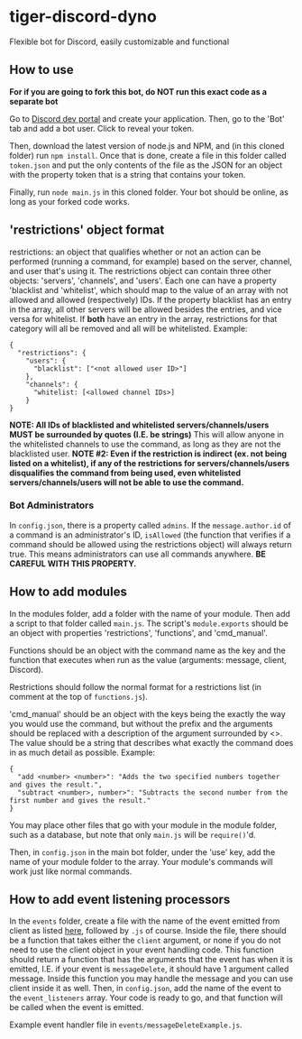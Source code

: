 # tiger-discord-dyno
 Flexible bot for Discord, easily customizable and functional
## How to use
**For if you are going to fork this bot, do NOT
run this exact code as a separate bot**

Go to [Discord dev portal](https.discordapp.com/developers/applications/) and create your application. Then, go to the 'Bot' tab and add a bot user. Click to reveal your token.

Then, download the latest version of node.js and NPM, and (in this cloned folder) run `npm install`. Once that is done, create a file in this folder called  `token.json` and put the only contents of the file as the JSON for an object with the property token that is a string that contains your token.

Finally, run `node main.js` in this cloned folder. Your bot should be online, as long as your forked code works.

## 'restrictions' object format
restrictions: an object that qualifies whether or not an action can be performed (running a command, for example) based on the server, channel, and user that's using it. The restrictions object can contain three other objects: 'servers', 'channels', and 'users'. Each one can have a property 'blacklist and 'whitelist', which should map to the value of an array with not allowed and allowed (respectively) IDs. If the property blacklist has an entry in the array, all other servers will be allowed besides the entries, and vice versa for whitelist. If **both** have an entry in the array, restrictions for that category will all be removed and all will be whitelisted. Example:
```
{
  "restrictions": {
    "users": {
      "blacklist": ["<not allowed user ID>"]
    },
    "channels": {
      "whitelist: [<allowed channel IDs>]
    }
}
```
**NOTE: All IDs of blacklisted and whitelisted servers/channels/users MUST be surrounded by quotes (I.E. be strings)**
This will allow anyone in the whitelisted channels to use the command, as long as they are not the blacklisted user.
**NOTE #2: Even if the restriction is indirect (ex. not being listed on a whitelist), if any of the restrictions for servers/channels/users disqualifies the command from being used, even whitelisted servers/channels/users will not be able to use the command.**

### Bot Administrators
In `config.json`, there is a property called `admins`. If the `message.author.id` of a command is an administrator's ID, `isAllowed` (the function that verifies if a command should be allowed using the restrictions object) will always return true. This means administrators can use all commands anywhere. **BE CAREFUL WITH THIS PROPERTY.**

## How to add modules
In the modules folder, add a folder with the name of your module. Then add a script to that folder called `main.js`. The script's `module.exports` should be an object with properties 'restrictions', 'functions', and 'cmd_manual'.

Functions should be an object with the command name as the key and the function that executes when run as the value (arguments: message, client, Discord).

Restrictions should follow the normal format for a restrictions list (in comment at the top of `functions.js`).

'cmd_manual' should be an object with the keys being the exactly the way you would use the command, but without the prefix and the arguments should be replaced with a description of the argument surrounded by <>. The value should be a string that describes what exactly the command does in as much detail as possible.
Example:
```
{
  "add <number> <number>": "Adds the two specified numbers together and gives the result.",
  "subtract <number>, number>": "Subtracts the second number from the first number and gives the result."
}
```
You may place other files that go with your module in the module folder, such as a database, but note that only `main.js` will be `require()`'d.

Then, in `config.json` in the main bot folder, under the 'use' key, add the name of your module folder to the array. Your module's commands will work just like normal commands.

## How to add event listening processors
In the `events` folder, create a file with the name of the event emitted from client as listed [here](https://discord.js.org/#/docs/main/master/class/Client), followed by `.js` of course. Inside the file, there should be a function that takes either the `client` argument, or none if you do not need to use the client object in your event handling code. This function should return a function that has the arguments that the event has when it is emitted, I.E. if your event is  `messageDelete`, it should have 1 argument called message. Inside this function you may handle the message and you can use client inside it as well. Then, in `config.json`, add the name of the event to the `event_listeners` array. Your code is ready to go, and that function will be called when the event is emitted.

Example event handler file in `events/messageDeleteExample.js`.
